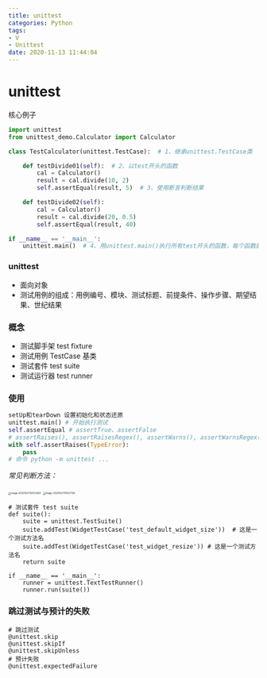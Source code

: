 ```yaml
---
title: unittest
categories: Python
tags: 
- V
- Unittest
date: 2020-11-13 11:44:04
---
```


# unittest

核心例子

```python
import unittest
from unittest_demo.Calculator import Calculator

class TestCalculator(unittest.TestCase):  # 1、继承unittest.TestCase类

    def testDivide01(self):  # 2、以test开头的函数
        cal = Calculator()
        result = cal.divide(10, 2)
        self.assertEqual(result, 5)  # 3、使用断言判断结果

    def testDivide02(self):
        cal = Calculator()
        result = cal.divide(20, 0.5)
        self.assertEqual(result, 40)

if __name__ == '__main__':
    unittest.main()  # 4、用unittest.main()执行所有test开头的函数，每个函数就是一个测试用例
```

<!-- more -->

### unittest

- 面向对象
- 测试用例的组成：用例编号、模块、测试标题、前提条件、操作步骤、期望结果、世纪结果

### 概念

- 测试脚手架 test fixture
- 测试用例 TestCase 基类
- 测试套件 test suite
- 测试运行器 test runner



### 使用

```python
setUp和tearDown 设置初始化和状态还原
unittest.main() # 开始执行测试
self.assertEqual # assertTrue、assertFalse
# assertRaises(), assertRaisesRegex(), assertWarns(), assertWarnsRegex()
with self.assertRaises(TypeError):
    pass
# 命令 python -m unittest ...
```

 *常见判断方法：*

 <img src="https://gitee.com/zhouyuanmin/images/raw/master/imgs/20201027100723.png" alt="image-20201027100723831" style="zoom: 33%;" />

 <img src="https://gitee.com/zhouyuanmin/images/raw/master/imgs/20201027101027.png" alt="image-20201027101027126" style="zoom: 33%;" />

```
# 测试套件 test suite
def suite():
    suite = unittest.TestSuite()
    suite.addTest(WidgetTestCase('test_default_widget_size'))  # 这是一个测试方法名
    suite.addTest(WidgetTestCase('test_widget_resize')) # 这是一个测试方法名
    return suite

if __name__ == '__main__':
    runner = unittest.TextTestRunner()
    runner.run(suite())
```

### 跳过测试与预计的失败

```
# 跳过测试
@unittest.skip
@unittest.skipIf
@unittest.skipUnless
# 预计失败
@unittest.expectedFailure
```


